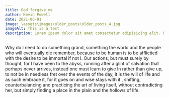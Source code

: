 ```yaml
---
title: God forgive me
author: Kevin Powell
date: 2021-06-01
image: \assets\images\older_posts\older_posts_4.jpg
imageAlt: This is a test
description: Lorem ipsum dolor sit amet consectetur adipisicing elit. Perferendis accusantium sit illo neque rem omnis quaerat, nam similique vitae delectus ad magni vel quo maxime, magnam placeat. Reprehenderit, distinctio aliquam?
---
```


Why do I need to do something grand, something the world and the people who will eventually die remember, because to be human is to be afflictied with the desire to be immortal if not I. Our actions, but must surely by thought, for I have been to the abyss, running after a glint of salvation that perhaps never arrives, instead one must learn to give In rather than give up, to not be in needless fret over the events of the day, it is the will of life and as such embrace it, for it goes on and wise stays with it , shifting, counterbalancing and practicing the art of living itself, without contradicting her, but simply finding a place in the plain and the hollows of life.
